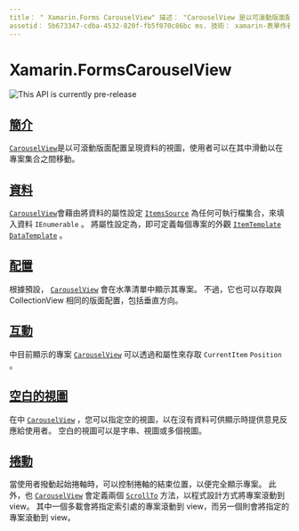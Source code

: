 ```yaml
---
title： " Xamarin.Forms CarouselView" 描述： "CarouselView 是以可滾動版面配置呈現資料的視圖，使用者可以在其中滑動以在專案集合中移動。"
assetid： 5b673347-cdba-4532-820f-fb5f070c86bc ms. 技術： xamarin-表單作者： davidbritch ms. author： dabritch ms. 日期：10/08/2019 否-loc： [ Xamarin.Forms ， Xamarin.Essentials ]
---
```


# <a name="xamarinforms-carouselview"></a>Xamarin.FormsCarouselView

![](~/media/shared/preview.png "This API is currently pre-release")

## <a name="introduction"></a>[簡介](introduction.md)

[`CarouselView`](xref:Xamarin.Forms.CarouselView)是以可滾動版面配置呈現資料的視圖，使用者可以在其中滑動以在專案集合之間移動。

## <a name="data"></a>[資料](populate-data.md)

[`CarouselView`](xref:Xamarin.Forms.CarouselView)會藉由將資料的屬性設定 [`ItemsSource`](xref:Xamarin.Forms.ItemsView.ItemsSource) 為任何可執行檔集合，來填入資料 `IEnumerable` 。 將屬性設定為，即可定義每個專案的外觀 [`ItemTemplate`](xref:Xamarin.Forms.ItemsView.ItemTemplate) [`DataTemplate`](xref:Xamarin.Forms.DataTemplate) 。

## <a name="layout"></a>[配置](layout.md)

根據預設， [`CarouselView`](xref:Xamarin.Forms.CarouselView) 會在水準清單中顯示其專案。 不過，它也可以存取與 CollectionView 相同的版面配置，包括垂直方向。

## <a name="interaction"></a>[互動](interaction.md)

中目前顯示的專案 [`CarouselView`](xref:Xamarin.Forms.CarouselView) 可以透過和屬性來存取 `CurrentItem` `Position` 。

## <a name="empty-views"></a>[空白的視圖](emptyview.md)

在中 [`CarouselView`](xref:Xamarin.Forms.CarouselView) ，您可以指定空的視圖，以在沒有資料可供顯示時提供意見反應給使用者。 空白的視圖可以是字串、視圖或多個視圖。

## <a name="scrolling"></a>[捲動](scrolling.md)

當使用者撥動起始捲軸時，可以控制捲軸的結束位置，以便完全顯示專案。 此外，也 [`CarouselView`](xref:Xamarin.Forms.CarouselView) 會定義兩個 [`ScrollTo`](xref:Xamarin.Forms.ItemsView.ScrollTo*) 方法，以程式設計方式將專案滾動到 view。 其中一個多載會將指定索引處的專案滾動到 view，而另一個則會將指定的專案滾動到 view。
